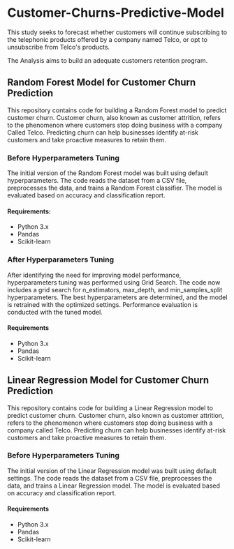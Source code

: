 # Customer-Churns-Predictive-Model

This study seeks to forecast whether customers will continue subscribing to the telephonic products offered by a company named Telco, or opt to unsubscribe from Telco's products.

The Analysis aims to build an adequate customers retention program.

## Random Forest Model for Customer Churn Prediction
This repository contains code for building a Random Forest model to predict customer churn. Customer churn, also known as customer attrition, refers to the phenomenon where customers stop doing business with a company Called Telco. Predicting churn can help businesses identify at-risk customers and take proactive measures to retain them.

### Before Hyperparameters Tuning
The initial version of the Random Forest model was built using default hyperparameters. The code reads the dataset from a CSV file, preprocesses the data, and trains a Random Forest classifier. The model is evaluated based on accuracy and classification report.

#### Requirements:
- Python 3.x
- Pandas
- Scikit-learn

### After Hyperparameters Tuning
After identifying the need for improving model performance, hyperparameters tuning was performed using Grid Search. The code now includes a grid search for n_estimators, max_depth, and min_samples_split hyperparameters. The best hyperparameters are determined, and the model is retrained with the optimized settings. Performance evaluation is conducted with the tuned model.

#### Requirements
- Python 3.x
- Pandas
- Scikit-learn

## Linear Regression Model for Customer Churn Prediction

This repository contains code for building a Linear Regression model to predict customer churn. Customer churn, also known as customer attrition, refers to the phenomenon where customers stop doing business with a company called Telco. Predicting churn can help businesses identify at-risk customers and take proactive measures to retain them.

### Before Hyperparameters Tuning
The initial version of the Linear Regression model was built using default settings. The code reads the dataset from a CSV file, preprocesses the data, and trains a Linear Regression model. The model is evaluated based on accuracy and classification report.

#### Requirements
- Python 3.x
- Pandas
- Scikit-learn
